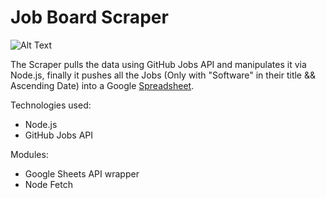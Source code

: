 # Job Board Scraper



![Alt Text](https://media.giphy.com/media/TeySlqLkBROcrbzJMo/giphy.gif)

The Scraper pulls the data using GitHub Jobs API and manipulates it via Node.js, finally it pushes all the Jobs (Only with "Software" in their title && Ascending Date) into a Google [Spreadsheet][link].

Technologies used:
- Node.js
- GitHub Jobs API

Modules:
- Google Sheets API wrapper
- Node Fetch

[link]: "https://docs.google.com/spreadsheets/d/1nnqS7DxrpSV3CAqbP0yH4feC9EpQW89EFHqMT3ACGi8/edit#gid=0"
